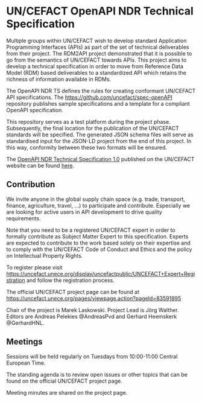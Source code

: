 # UN/CEFACT OpenAPI NDR Technical Specification

Multiple groups within UN/CEFACT wish to develop standard Application Programming Interfaces (APIs) as part of the set of technical deliverables from their project. The RDM2API project demonstrated that it is possible to go from the semantics of UN/CEFACT towards APIs. This project aims to develop a technical specification in order to move from Reference Data Model (RDM) based deliverables to a standardized API which retains the richness of information available in RDMs. 

The OpenAPI NDR TS defines the rules for creating conformant UN/CEFACT API specifications. The https://github.com/uncefact/spec-openAPI repository publishes sample specifications and a template for a compliant OpenAPI specification. 

This repository serves as a test platform during the project phase. Subsequently, the final location for the publication of the UN/CEFACT standards will be specified. The generated JSON schema files will serve as standardised input for the JSON-LD project from the end of this project. In this way, conformity between these two formats will be ensured. 

The [OpenAPI NDR Technical Specification 1.0](https://unece.org/trade/trade-facilitation-and-e-businessuncefact/openapi-naming-and-design-rules) published on the UN/CEFACT website can be found [here](https://unece.org/trade/trade-facilitation-and-e-businessuncefact/openapi-naming-and-design-rules).

## Contribution
We invite anyone in the global supply chain space (e.g. trade, transport, finance, agriculture, travel, …) to participate and contribute. Especially we are looking for active users in API development to drive quality requirements. 

Note that you need to be a registered UN/CEFACT expert in order to formally contribute as Subject Matter Expert to this specification. Experts are expected to contribute to the work based solely on their expertise and to comply with the UN/CEFACT Code of Conduct and Ethics and the policy on Intellectual Property Rights.

To register please visit https://uncefact.unece.org/display/uncefactpublic/UNCEFACT+Expert+Registration and follow the registration process.

The official UN/CEFACT project page can be found at https://uncefact.unece.org/pages/viewpage.action?pageId=83591895

Chair of the project is Marek Laskowski. Project Lead is Jörg Walther. Editors are Andreas Pelekies @AndreasPvd and Gerhard Heemskerk @GerhardHNL. 

## Meetings
Sessions will be held regularly on Tuesdays from 10:00-11:00 Central European Time.

The standing agenda is to review open issues or other topics that can be found on the official UN/CEFACT project page. 

Meeting minutes are shared on the project page.

